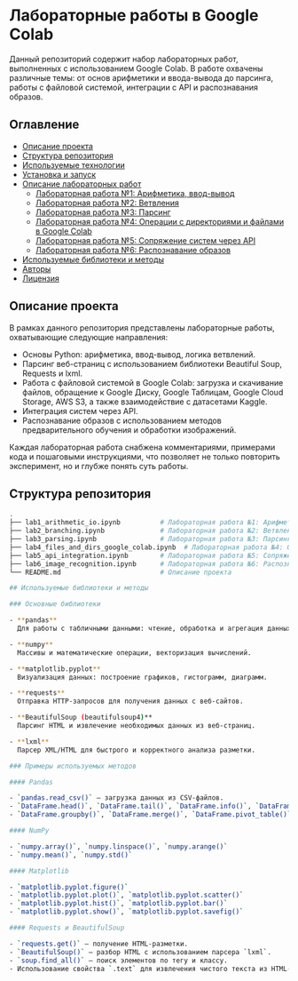 # Лабораторные работы в Google Colab

Данный репозиторий содержит набор лабораторных работ, выполненных с использованием Google Colab. В работе охвачены различные темы: от основ арифметики и ввода-вывода до парсинга, работы с файловой системой, интеграции с API и распознавания образов.

## Оглавление

- [Описание проекта](#описание-проекта)
- [Структура репозитория](#структура-репозитория)
- [Используемые технологии](#используемые-технологии)
- [Установка и запуск](#установка-и-запуск)
- [Описание лабораторных работ](#описание-лабораторных-работ)
  - [Лабораторная работа №1: Арифметика, ввод-вывод](#лабораторная-работа-№1)
  - [Лабораторная работа №2: Ветвления](#лабораторная-работа-№2)
  - [Лабораторная работа №3: Парсинг](#лабораторная-работа-№3)
  - [Лабораторная работа №4: Операции с директориями и файлами в Google Colab](#лабораторная-работа-№4)
  - [Лабораторная работа №5: Сопряжение систем через API](#лабораторная-работа-№5)
  - [Лабораторная работа №6: Распознавание образов](#лабораторная-работа-№6)
- [Используемые библиотеки и методы](#используемые-библиотеки-и-методы)
- [Авторы](#авторы)
- [Лицензия](#лицензия)

## Описание проекта

В рамках данного репозитория представлены лабораторные работы, охватывающие следующие направления:
- Основы Python: арифметика, ввод-вывод, логика ветвлений.
- Парсинг веб-страниц с использованием библиотеки Beautiful Soup, Requests и lxml.
- Работа с файловой системой в Google Colab: загрузка и скачивание файлов, обращение к Google Диску, Google Таблицам, Google Cloud Storage, AWS S3, а также взаимодействие с датасетами Kaggle.
- Интеграция систем через API.
- Распознавание образов с использованием методов предварительного обучения и обработки изображений.

Каждая лабораторная работа снабжена комментариями, примерами кода и пошаговыми инструкциями, что позволяет не только повторить эксперимент, но и глубже понять суть работы.

## Структура репозитория

```bash
.
├── lab1_arithmetic_io.ipynb          # Лабораторная работа №1: Арифметика, ввод-вывод
├── lab2_branching.ipynb              # Лабораторная работа №2: Ветвления
├── lab3_parsing.ipynb                # Лабораторная работа №3: Парсинг веб-страниц
├── lab4_files_and_dirs_google_colab.ipynb  # Лабораторная работа №4: Операции с директориями и файлами в Google Colab
├── lab5_api_integration.ipynb        # Лабораторная работа №5: Сопряжение систем через API
├── lab6_image_recognition.ipynb      # Лабораторная работа №6: Распознавание образов
└── README.md                         # Описание проекта

## Используемые библиотеки и методы

### Основные библиотеки

- **pandas**  
  Для работы с табличными данными: чтение, обработка и агрегация данных.

- **numpy**  
  Массивы и математические операции, векторизация вычислений.

- **matplotlib.pyplot**  
  Визуализация данных: построение графиков, гистограмм, диаграмм.

- **requests**  
  Отправка HTTP-запросов для получения данных с веб-сайтов.

- **BeautifulSoup (beautifulsoup4)**  
  Парсинг HTML и извлечение необходимых данных из веб-страниц.

- **lxml**  
  Парсер XML/HTML для быстрого и корректного анализа разметки.

### Примеры используемых методов

#### Pandas

- `pandas.read_csv()` – загрузка данных из CSV-файлов.
- `DataFrame.head()`, `DataFrame.tail()`, `DataFrame.info()`, `DataFrame.describe()`
- `DataFrame.groupby()`, `DataFrame.merge()`, `DataFrame.pivot_table()`

#### NumPy

- `numpy.array()`, `numpy.linspace()`, `numpy.arange()`
- `numpy.mean()`, `numpy.std()`

#### Matplotlib

- `matplotlib.pyplot.figure()`
- `matplotlib.pyplot.plot()`, `matplotlib.pyplot.scatter()`
- `matplotlib.pyplot.hist()`, `matplotlib.pyplot.bar()`
- `matplotlib.pyplot.show()`, `matplotlib.pyplot.savefig()`

#### Requests и BeautifulSoup

- `requests.get()` – получение HTML-разметки.
- `BeautifulSoup()` – разбор HTML с использованием парсера `lxml`.
- `soup.find_all()` – поиск элементов по тегу и классу.
- Использование свойства `.text` для извлечения чистого текста из HTML-тегов.
